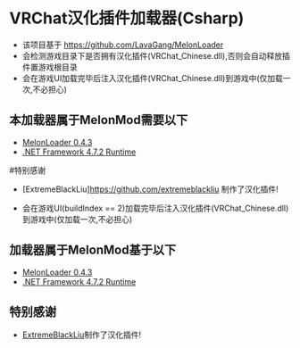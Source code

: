 ﻿# VRChat汉化插件加载器(Csharp)

* 该项目基于 https://github.com/LavaGang/MelonLoader
* 会检测游戏目录下是否拥有汉化插件(VRChat_Chinese.dll),否则会自动释放插件置游戏根目录
* 会在游戏UI加载完毕后注入汉化插件(VRChat_Chinese.dll)到游戏中(仅加载一次,不必担心)

## 本加载器属于MelonMod需要以下
- [MelonLoader 0.4.3](https://dotnet.microsoft.com/download/dotnet-framework/net472)
- [.NET Framework 4.7.2 Runtime](https://dotnet.microsoft.com/download/dotnet-framework/net472)

#特别感谢
- [ExtremeBlackLiu]https://github.com/extremeblackliu 制作了汉化插件!
* 会在游戏UI(buildIndex == 2)加载完毕后注入汉化插件(VRChat_Chinese.dll)到游戏中(仅加载一次,不必担心)

## 加载器属于MelonMod基于以下

- [MelonLoader 0.4.3](https://dotnet.microsoft.com/download/dotnet-framework/net472)
- [.NET Framework 4.7.2 Runtime](https://dotnet.microsoft.com/download/dotnet-framework/net472)

## 特别感谢

- [ExtremeBlackLiu](https://github.com/extremeblackliu)制作了汉化插件!
